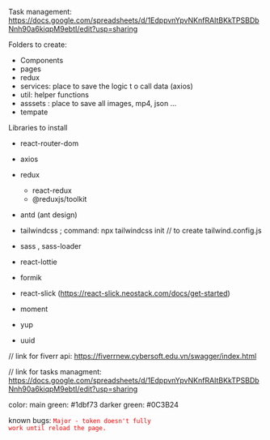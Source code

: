 Task management:
https://docs.google.com/spreadsheets/d/1EdppvnYpvNKnfRAItBKkTPSBDbNnh90a6kiqpM9ebtI/edit?usp=sharing

Folders to create:

- Components
- pages
- redux
- services: place to save the logic t o call data (axios)
- util: helper functions
- asssets : place to save all images, mp4, json ...
- tempate

Libraries to install

- react-router-dom
- axios
- redux
  - react-redux
  - @reduxjs/toolkit
- antd (ant design)
- tailwindcss ; command: npx tailwindcss init // to create tailwind.config.js
- sass , sass-loader
- react-lottie
- formik
- react-slick (https://react-slick.neostack.com/docs/get-started)

- moment
- yup
- uuid

// link for fiverr api: https://fiverrnew.cybersoft.edu.vn/swagger/index.html

// link for tasks managment: https://docs.google.com/spreadsheets/d/1EdppvnYpvNKnfRAItBKkTPSBDbNnh90a6kiqpM9ebtI/edit?usp=sharing

color:
main green: #1dbf73
darker green: #0C3B24

known bugs:
<code style="color : red">Major - token doesn't fully work until reload the page.</code>
